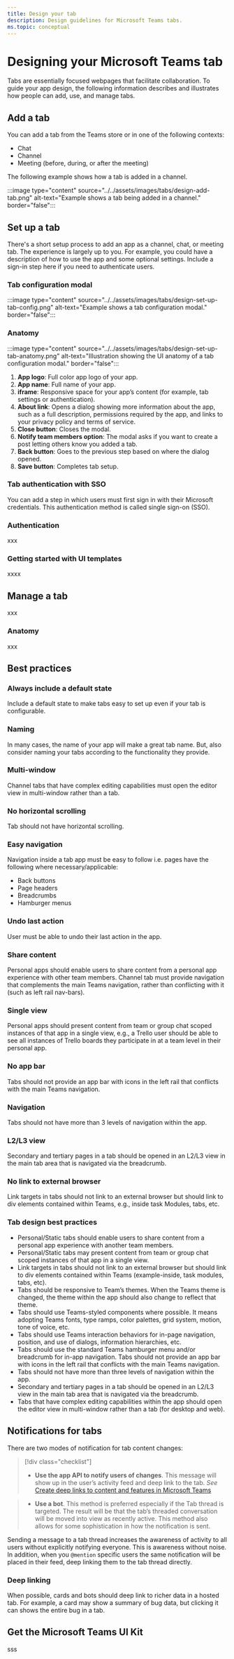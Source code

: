 ```yaml
---
title: Design your tab
description: Design guidelines for Microsoft Teams tabs.
ms.topic: conceptual
---
```

# Designing your Microsoft Teams tab

Tabs are essentially focused webpages that facilitate collaboration. To guide your app design, the following information describes and illustrates how people can add, use, and manage tabs.

## Add a tab

You can add a tab from the Teams store or in one of the following contexts:

* Chat
* Channel
* Meeting (before, during, or after the meeting)

The following example shows how a tab is added in a channel.

:::image type="content" source="../../assets/images/tabs/design-add-tab.png" alt-text="Example shows a tab being added in a channel." border="false":::

## Set up a tab

There's a short setup process to add an app as a channel, chat, or meeting tab. The experience is largely up to you. For example, you could have a description of how to use the app and some optional settings. Include a sign-in step here if you need to authenticate users.

### Tab configuration modal

:::image type="content" source="../../assets/images/tabs/design-set-up-tab-config.png" alt-text="Example shows a tab configuration modal." border="false":::

### Anatomy

:::image type="content" source="../../assets/images/tabs/design-set-up-tab-anatomy.png" alt-text="Illustration showing the UI anatomy of a tab configuration modal." border="false":::

1. **App logo**: Full color app logo of your app.
1. **App name**: Full name of your app.
1. **iframe**: Responsive space for your app’s content (for example, tab settings or authentication).
1. **About link**: Opens a dialog showing more information about the app, such as a full description, permissions required by the app, and links to your privacy policy and terms of service.
1. **Close button**: Closes the modal.
1. **Notify team members option**: The modal asks if you want to create a post letting others know you added a tab.
1. **Back button**: Goes to the previous step based on where the dialog opened.
1. **Save button**: Completes tab setup.

### Tab authentication with SSO

You can add a step in which users must first sign in with their Microsoft credentials. This authentication method is called single sign-on (SSO).

### Authentication

xxx

### Getting started with UI templates

xxxx

## Manage a tab

xxx

### Anatomy

xxx

## Best practices

### Always include a default state

Include a default state to make tabs easy to set up even if your tab is configurable.

### Naming

In many cases, the name of your app will make a great tab name. But, also consider naming your tabs according to the functionality they provide.

### Multi-window

Channel tabs that have complex editing capabilities must open the editor view in multi-window rather than a tab.

### No horizontal scrolling

Tab should not have horizontal scrolling.

### Easy navigation

Navigation inside a tab app must be easy to follow i.e. pages have the following where necessary/applicable:
* Back buttons
* Page headers
* Breadcrumbs
* Hamburger menus

### Undo last action

User must be able to undo their last action in the app.

### Share content

Personal apps should enable users to share content from a personal app experience with other team members. Channel tab must provide navigation that complements the main Teams navigation, rather than conflicting with it (such as left rail nav-bars).

### Single view

Personal apps should present content from team or group chat scoped instances of that app in a single view, e.g., a Trello user should be able to see all instances of Trello boards they participate in at a team level in their personal app.

### No app bar

Tabs should not provide an app bar with icons in the left rail that conflicts with the main Teams navigation.

### Navigation

Tabs should not have more than 3 levels of navigation within the app.

### L2/L3 view

Secondary and tertiary pages in a tab should be opened in an L2/L3 view in the main tab area that is navigated via the breadcrumb.

### No link to external browser

Link targets in tabs should not link to an external browser but should link to div elements contained within Teams, e.g., inside task Modules, tabs, etc.

### Tab design best practices

* Personal/Static tabs should enable users to share content from a personal app experience with another team members.
* Personal/Static tabs may present content from team or group chat scoped instances of that app in a single view.
* Link targets in tabs should not link to an external browser but should link to div elements contained within Teams (example-inside, task modules, tabs, etc).
* Tabs should be responsive to Team’s themes. When the Teams theme is changed, the theme within the app should also change to reflect that theme.
* Tabs should use Teams-styled components where possible. It means adopting Teams fonts, type ramps, color palettes, grid system, motion, tone of voice, etc.
* Tabs should use Teams interaction behaviors for in-page navigation, position, and use of dialogs, information hierarchies, etc.
* Tabs should use the standard Teams hamburger menu and/or breadcrumb for in-app navigation. Tabs should not provide an app bar with icons in the left rail that conflicts with the main Teams navigation.
* Tabs should not have more than three levels of navigation within the app.
* Secondary and tertiary pages in a tab should be opened in an L2/L3 view in the main tab area that is navigated via the breadcrumb.
* Tabs that have complex editing capabilities within the app should open the editor view in multi-window rather than a tab (for desktop and web).

## Notifications for tabs

There are two modes of notification for tab content changes:

> [!div class="checklist"]
>
> * **Use the app API to notify users of changes**. This message will show up in the user’s activity feed and deep link to the tab. *See*  [Create deep links to content and features in Microsoft Teams](../../concepts/build-and-test/deep-links.md?view=msteams-client-js-latest&preserve-view=true )

> * **Use a bot**. This method is preferred especially if the Tab thread is targeted. The result will be that the tab’s threaded conversation will be moved into view as recently active. This method also allows for some sophistication in how the notification is sent.

Sending a message to a tab thread increases the awareness of activity to all users without explicitly notifying everyone. This is awareness without noise. In addition, when you `@mention`  specific users the same notification will be placed in their feed, deep linking them to the tab thread directly.

### Deep linking

When possible, cards and bots should deep link to richer data in a hosted tab. For example, a card may show a summary of bug data, but clicking it can shows the entire bug in a tab.

## Get the Microsoft Teams UI Kit

sss
